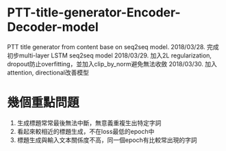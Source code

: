 # PTT-title-generator-Encoder-Decoder-model

PTT title generator from content base on seq2seq model.
2018/03/28. 完成初步multi-layer LSTM seq2seq model
2018/03/29. 加入2L regularization, dropout防止overfitting，並加入clip_by_norm避免無法收斂
2018/03/30. 加入attention, directional改善模型

# 幾個重點問題
1. 生成標題常常最後無法中斷，無意義重複生出特定字詞
2. 看起來較相近的標題生成，不在loss最低的epoch中
3. 標題生成與輸入文本關係度不高，同一個epoch有比較常出現的字詞
